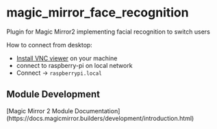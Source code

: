 # magic_mirror_face_recognition
Plugin for Magic Mirror2 implementing facial recognition to switch users

How to connect from desktop:

* [Install VNC viewer](https://www.realvnc.com/de/connect/download/viewer/) on your machine 
* connect to raspberry-pi on local network 
* Connect -> ```raspberrypi.local```

<h2> Module Development</h2>
[Magic Mirror 2 Module Documentation](https://docs.magicmirror.builders/development/introduction.html)
